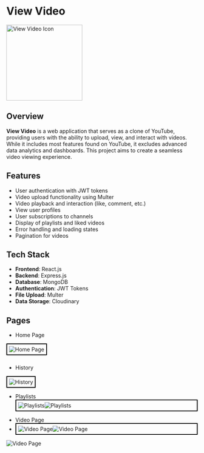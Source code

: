 # View Video

<img src="https://github.com/user-attachments/assets/8316b4c1-8656-461b-9476-59646429f0c9" alt="View Video Icon" width="200"/>

## Overview

**View Video** is a web application that serves as a clone of YouTube, providing users with the ability to upload, view, and interact with videos. While it includes most features found on YouTube, it excludes advanced data analytics and dashboards. This project aims to create a seamless video viewing experience.

## Features

- User authentication with JWT tokens
- Video upload functionality using Multer
- Video playback and interaction (like, comment, etc.)
- View user profiles
- User subscriptions to channels
- Display of playlists and liked videos
- Error handling and loading states
- Pagination for videos

## Tech Stack

- **Frontend**: React.js
- **Backend**: Express.js
- **Database**: MongoDB
- **Authentication**: JWT Tokens
- **File Upload**: Multer
- **Data Storage**: Cloudinary

## Pages

- Home Page
<div style="border: 2px solid black; display: inline-block; padding: 5px;margin-bottom: 10px;">
    <img src="https://github.com/user-attachments/assets/5df48d06-696b-4663-8cbf-e548a7c33f63" alt="Home Page"/>
</div>


- History
<div style="border: 2px solid black; display: inline-block; padding: 5px;">
    <img src="https://github.com/user-attachments/assets/a55e2328-8c39-4d3c-89b0-44c4339cd80d" alt="History"/>
</div>

- Playlists
  <div style="border: 2px solid black; display: inline-block; padding: 5px;display:flex;">
    <img src="https://github.com/user-attachments/assets/8100cef7-28b5-4861-97a8-36155cb765ad" alt="Playlists"  />
     <img src="https://github.com/user-attachments/assets/5b69dce3-f12d-4b8c-972d-837379e9690e" alt="Playlists"  />
</div>

- Video Page
-  <div style="border: 2px solid black; display: inline-block; padding: 5px;display:flex;">
    <img src="https://github.com/user-attachments/assets/1c77fe16-8211-415e-b23e-030490696579" alt="Video Page"  />
     <img src="https://github.com/user-attachments/assets/53779499-219e-45a8-8ae1-33d5b4baed1c" alt="Video Page"  />
</div>
<img src="https://github.com/user-attachments/assets/61647809-894d-408e-aff7-abc418d0aa15" alt="Video Page"/>








